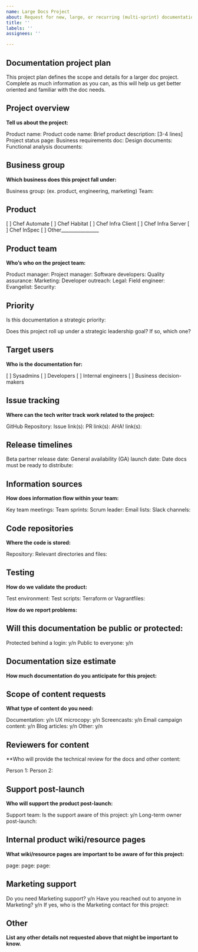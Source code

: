 ```yaml
---
name: Large Docs Project
about: Request for new, large, or recurring (multi-sprint) documentation support.
title: ''
labels: ''
assignees: ''

---
```


## Documentation project plan

This project plan defines the scope and details for a larger doc project. Complete as much information as you can, as this will help us get better oriented and familiar with the doc needs.

## Project overview

**Tell us about the project:**

Product name:
Product code name:
Brief product description: [3-4 lines]
Project status page:
Business requirements doc:
Design documents:
Functional analysis documents:

## Business group

**Which business does this project fall under:**

Business group: (ex. product, engineering, marketing)
Team:

## Product
[ ] Chef Automate
[ ] Chef Habitat
[ ] Chef Infra Client
[ ] Chef Infra Server
[ ] Chef InSpec
[ ] Other________________

## Product team

**Who’s who on the project team:**

Product manager:
Project manager:
Software developers:
Quality assurance:
Marketing:
Developer outreach:
Legal:
Field engineer:
Evangelist:
Security:

## Priority

Is this documentation a strategic priority:

Does this project roll up under a strategic leadership goal? If so, which one?

## Target users

**Who is the documentation for:**

[ ] Sysadmins
[ ] Developers
[ ] Internal engineers
[ ] Business decision-makers

## Issue tracking

**Where can the tech writer track work related to the project:**

GitHub Repository:
Issue link(s):
PR link(s):
AHA! link(s):

## Release timelines

Beta partner release date:
General availability (GA) launch date:
Date docs must be ready to distribute:

## Information sources

**How does information flow within your team:**

Key team meetings:
Team sprints:
Scrum leader:
Email lists:
Slack channels:

## Code repositories

**Where the code is stored:**

Repository:
Relevant directories and files:

## Testing

**How do we validate the product:**

Test environment:
Test scripts:
Terraform or Vagrantfiles:

**How do we report problems:**

## Will this documentation be public or protected:

Protected behind a login: y/n
Public to everyone: y/n

## Documentation size estimate

**How much documentation do you anticipate for this project:**

## Scope of content requests

**What type of content do you need:**

Documentation: y/n
UX microcopy: y/n
Screencasts: y/n
Email campaign content: y/n
Blog articles: y/n
Other: y/n

## Reviewers for content

**Who will provide the technical review for the docs and other content:

Person 1:
Person 2:

## Support post-launch

**Who will support the product post-launch:**

Support team:
Is the support aware of this project: y/n
Long-term owner post-launch:

## Internal product wiki/resource pages

**What wiki/resource pages are important to be aware of for this project:**

page:
page:
page:

## Marketing support

Do you need Marketing support? y/n
Have you reached out to anyone in Marketing? y/n
If yes, who is the Marketing contact for this project:

## Other

**List any other details not requested above that might be important to know.**
